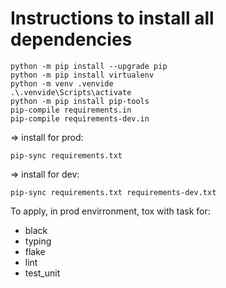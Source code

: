 # Instructions to install all dependencies
```
python -m pip install --upgrade pip
python -m pip install virtualenv
python -m venv .venvide
.\.venvide\Scripts\activate
python -m pip install pip-tools
pip-compile requirements.in
pip-compile requirements-dev.in
```
=> install for prod:
```
pip-sync requirements.txt
```
=> install for dev:
```
pip-sync requirements.txt requirements-dev.txt
```

To apply, in prod envirronment, tox with task for:
- black   
- typing
- flake 
- lint 
- test_unit